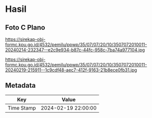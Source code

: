 # Hasil

## Foto C Plano

https://sirekap-obj-formc.kpu.go.id/4532/pemilu/ppwp/35/07/07/20/10/3507072010011-20240214-232347--e2c9e934-b87c-44fc-958c-7ba74a977104.jpg

https://sirekap-obj-formc.kpu.go.id/4532/pemilu/ppwp/35/07/07/20/10/3507072010011-20240219-215911--1c9cdf48-aec7-412f-9163-21b8ece0fb31.jpg


## Metadata

| Key        | Value               |
| ---------- | ------------------- |
| Time Stamp | 2024-02-19 22:00:00 |



